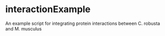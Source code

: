 # interactionExample
An example script for integrating protein interactions between C. robusta and M. musculus
